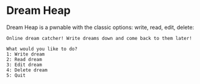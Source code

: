 # Dream Heap

Dream Heap is a pwnable with the classic options: write, read, edit, delete:

```
Online dream catcher! Write dreams down and come back to them later!

What would you like to do?
1: Write dream
2: Read dream
3: Edit dream
4: Delete dream
5: Quit
```
